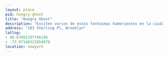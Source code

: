 ```yaml
---
layout: place
pid: hungry-ghost
title: "Hungry Ghost"
description: "Existen varios de estos fantasmas hambrientos en la ciudad, pero este es mi favorito."
address: "183 Sterling Pl, Brooklyn"
latlng:
- 40.67691397746196
- -73.97148321854978
location: newyork
---
```


